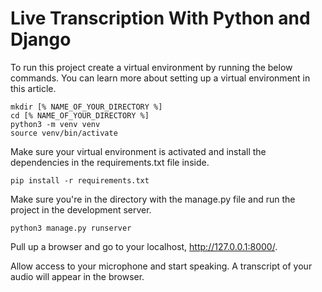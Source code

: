 # Live Transcription With Python and Django

To run this project create a virtual environment by running the below commands. You can learn more about setting up a virtual environment in this article.

```
mkdir [% NAME_OF_YOUR_DIRECTORY %]
cd [% NAME_OF_YOUR_DIRECTORY %]
python3 -m venv venv
source venv/bin/activate
```

Make sure your virtual environment is activated and install the dependencies in the requirements.txt file inside.

`pip install -r requirements.txt`

Make sure you're in the directory with the manage.py file and run the project in the development server.

`python3 manage.py runserver`

Pull up a browser and go to your localhost, http://127.0.0.1:8000/.

Allow access to your microphone and start speaking. A transcript of your audio will appear in the browser.